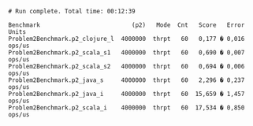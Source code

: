     # Run complete. Total time: 00:12:39

    Benchmark                          (p2)   Mode  Cnt   Score   Error   Units
    Problem2Benchmark.p2_clojure_l  4000000  thrpt   60   0,177 � 0,016  ops/us
    Problem2Benchmark.p2_scala_s1   4000000  thrpt   60   0,690 � 0,007  ops/us
    Problem2Benchmark.p2_scala_s2   4000000  thrpt   60   0,694 � 0,006  ops/us
    Problem2Benchmark.p2_java_s     4000000  thrpt   60   2,296 � 0,237  ops/us
    Problem2Benchmark.p2_java_i     4000000  thrpt   60  15,659 � 1,457  ops/us
    Problem2Benchmark.p2_scala_i    4000000  thrpt   60  17,534 � 0,850  ops/us